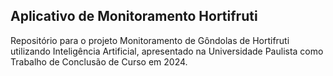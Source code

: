 ## Aplicativo de Monitoramento Hortifruti
Repositório para o projeto Monitoramento de Gôndolas de Hortifruti utilizando Inteligência Artificial, apresentado na Universidade Paulista como Trabalho de Conclusão de Curso em 2024.
